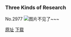 ### Three Kinds of Research
No.2977
![图片不见了~~~](https://imgs.xkcd.com/comics/three_kinds_of_research.png)

[原址](https://xkcd.com//2977) [下载](https://imgs.xkcd.com/comics/three_kinds_of_research.png)

